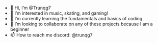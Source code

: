 - 👋 Hi, I’m @Trunqg7
- 👀 I’m interested in music, skating, and gaming!
- 🌱 I’m currently learning the fundamentals and basics of coding
- 💞️ I’m looking to collaborate on any of these projects because I am a beginner
- 📫 How to reach me discord: @trunqg7

<!---
Trunqg7/Trunqg7 is a ✨ special ✨ repository because its `README.md` (this file) appears on your GitHub profile.
You can click the Preview link to take a look at your changes.
--->
